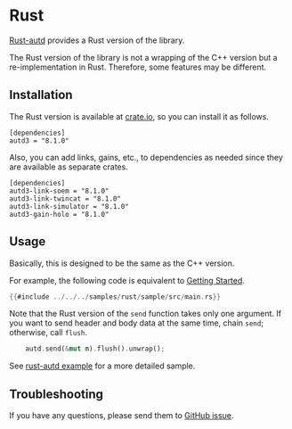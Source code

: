 # Rust

[Rust-autd](https://github.com/shinolab/autd3/tree/master/rust) provides a Rust version of the library.

The Rust version of the library is not a wrapping of the C++ version but a re-implementation in Rust.
Therefore, some features may be different.

## Installation

The Rust version is available at [crate.io](https://crates.io/crates/autd3), so you can install it as follows.

```
[dependencies]
autd3 = "8.1.0"
```

Also, you can add links, gains, etc., to dependencies as needed since they are available as separate crates.

```
[dependencies]
autd3-link-soem = "8.1.0"
autd3-link-twincat = "8.1.0"
autd3-link-simulator = "8.1.0"
autd3-gain-holo = "8.1.0"
```

## Usage

Basically, this is designed to be the same as the C++ version.

For example, the following code is equivalent to [Getting Started](../Users_Manual/getting_started.md).

```rust
{{#include ../../../samples/rust/sample/src/main.rs}}
```

Note that the Rust version of the `send` function takes only one argument. 
If you want to send header and body data at the same time, chain `send`; otherwise, call `flush`.
```rust
    autd.send(&mut m).flush().unwrap();
```

See [rust-autd example](https://github.com/shinolab/autd3/tree/master/rust/autd3-examples) for a more detailed sample.

## Troubleshooting

If you have any questions, please send them to [GitHub issue](https://github.com/shinolab/autd3/issues).
